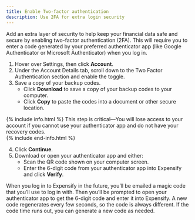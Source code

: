 ```yaml
---
title: Enable Two-factor authentication
description: Use 2FA for extra login security 
---
```

<div id="expensify-classic" markdown="1">

Add an extra layer of security to help keep your financial data safe and secure by enabling two-factor authentication (2FA). This will require you to enter a code generated by your preferred authenticator app (like Google Authenticator or Microsoft Authenticator) when you log in.

1. Hover over Settings, then click **Account**.
2. Under the Account Details tab, scroll down to the Two Factor Authentication section and enable the toggle.
3. Save a copy of your backup codes. 
   - Click **Download** to save a copy of your backup codes to your computer.
   - Click **Copy** to paste the codes into a document or other secure location. 

{% include info.html %}
This step is critical—You will lose access to your account if you cannot use your authenticator app and do not have your recovery codes.  
{% include end-info.html %}

4. Click **Continue**. 
5. Download or open your authenticator app and either:
   - Scan the QR code shown on your computer screen. 
   - Enter the 6-digit code from your authenticator app into Expensify and click **Verify**. 

When you log in to Expensify in the future, you’ll be emailed a magic code that you’ll use to log in with. Then you’ll be prompted to open your authenticator app to get the 6-digit code and enter it into Expensify. A new code regenerates every few seconds, so the code is always different. If the code time runs out, you can generate a new code as needed.

</div>
